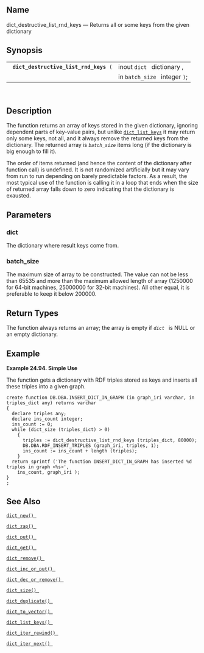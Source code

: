 <div>

<div>

</div>

<div>

## Name

dict_destructive_list_rnd_keys — Returns all or some keys from the given
dictionary

</div>

<div>

## Synopsis

<div>

|                                             |                               |
|---------------------------------------------|-------------------------------|
| ` `**`dict_destructive_list_rnd_keys`**` (` | inout `dict ` dictionary ,    |
|                                             | in `batch_size ` integer `)`; |

<div>

 

</div>

</div>

</div>

<div>

## Description

The function returns an array of keys stored in the given dictionary,
ignoring dependent parts of key-value pairs, but unlike
<a href="fn_dict_list_keys.html" class="link"
title="dict_list_keys"><code class="function">dict_list_keys</code></a>
it may return only some keys, not all, and it always remove the returned
keys from the dictionary. The returned array is *`batch_size`* items
long (if the dictionary is big enough to fill it).

The order of items returned (and hence the content of the dictionary
after function call) is undefined. It is not randomized artificially but
it may vary from run to run depending on barely predictable factors. As
a result, the most typical use of the function is calling it in a loop
that ends when the size of returned array falls down to zero indicating
that the dictionary is exausted.

</div>

<div>

## Parameters

<div>

### dict

The dictionary where result keys come from.

</div>

<div>

### batch_size

The maximum size of array to be constructed. The value can not be less
than 65535 and more than the maximum allowed length of array (1250000
for 64-bit machines, 25000000 for 32-bit machines). All other equal, it
is preferable to keep it below 200000.

</div>

</div>

<div>

## Return Types

The function always returns an array; the array is empty if *`dict `* is
NULL or an empty dictionary.

</div>

<div>

## Example

<div>

**Example 24.94. Simple Use**

<div>

The function gets a dictionary with RDF triples stored as keys and
inserts all these triples into a given graph.

``` screen
create function DB.DBA.INSERT_DICT_IN_GRAPH (in graph_iri varchar, in triples_dict any) returns varchar
{
  declare triples any;
  declare ins_count integer;
  ins_count := 0;
  while (dict_size (triples_dict) > 0)
    {
      triples := dict_destructive_list_rnd_keys (triples_dict, 80000);
      DB.DBA.RDF_INSERT_TRIPLES (graph_iri, triples, 1);
      ins_count := ins_count + length (triples);
    }
  return sprintf ('The function INSERT_DICT_IN_GRAPH has inserted %d triples in graph <%s>',
    ins_count, graph_iri );
}
;
```

</div>

</div>

  

</div>

<div>

## See Also

<a href="fn_dict_new.html" class="link" title="dict_new"><code
class="function">dict_new() </code></a>

<a href="fn_dict_zap.html" class="link" title="dict_zap"><code
class="function">dict_zap() </code></a>

<a href="fn_dict_put.html" class="link" title="dict_put"><code
class="function">dict_put() </code></a>

<a href="fn_dict_get.html" class="link" title="dict_get"><code
class="function">dict_get() </code></a>

<a href="fn_dict_remove.html" class="link" title="dict_remove"><code
class="function">dict_remove() </code></a>

<a href="fn_dict_inc_or_put.html" class="link"
title="dict_inc_or_put"><code
class="function">dict_inc_or_put() </code></a>

<a href="fn_dict_dec_or_remove.html" class="link"
title="dict_dec_or_remove"><code
class="function">dict_dec_or_remove() </code></a>

<a href="fn_dict_size.html" class="link" title="dict_size"><code
class="function">dict_size() </code></a>

<a href="fn_dict_duplicate.html" class="link"
title="dict_duplicate"><code
class="function">dict_duplicate() </code></a>

<a href="fn_dict_to_vector.html" class="link"
title="dict_to_vector"><code
class="function">dict_to_vector() </code></a>

<a href="fn_dict_list_keys.html" class="link"
title="dict_list_keys"><code
class="function">dict_list_keys() </code></a>

<a href="fn_dict_iter_rewind.html" class="link"
title="dict_iter_rewind"><code
class="function">dict_iter_rewind() </code></a>

<a href="fn_dict_iter_next.html" class="link"
title="dict_iter_next"><code
class="function">dict_iter_next() </code></a>

</div>

</div>
